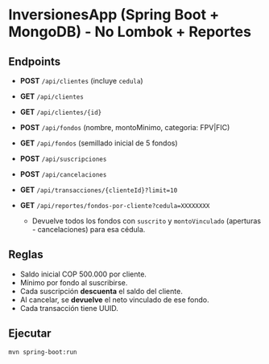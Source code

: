 # InversionesApp (Spring Boot + MongoDB) - No Lombok + Reportes

## Endpoints
- **POST** `/api/clientes`  (incluye `cedula`)
- **GET** `/api/clientes`
- **GET** `/api/clientes/{id}`

- **POST** `/api/fondos`  (nombre, montoMinimo, categoria: FPV|FIC)
- **GET** `/api/fondos`   (semillado inicial de 5 fondos)

- **POST** `/api/suscripciones`
- **POST** `/api/cancelaciones`
- **GET** `/api/transacciones/{clienteId}?limit=10`

- **GET** `/api/reportes/fondos-por-cliente?cedula=XXXXXXXX`
  - Devuelve todos los fondos con `suscrito` y `montoVinculado` (aperturas - cancelaciones) para esa cédula.

## Reglas
- Saldo inicial COP 500.000 por cliente.
- Mínimo por fondo al suscribirse.
- Cada suscripción **descuenta** el saldo del cliente.
- Al cancelar, se **devuelve** el neto vinculado de ese fondo.
- Cada transacción tiene UUID.

## Ejecutar
```bash
mvn spring-boot:run
```
